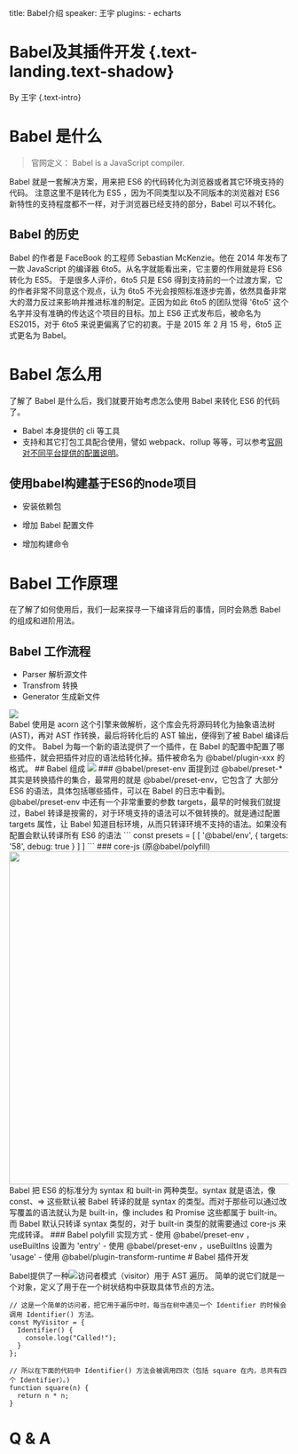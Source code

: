 title: Babel介绍
speaker: 王宇
plugins:
    - echarts

<slide class="bg-black-blue aligncenter" image="/img/babel.png .dark">

# Babel及其插件开发 {.text-landing.text-shadow}

By 王宇 {.text-intro}


<slide class="bg-black-blue aligncenter" image="/img/babel.png .dark">

# Babel 是什么
> 官网定义： Babel is a JavaScript compiler.

Babel 就是一套解决方案，用来把 ES6 的代码转化为浏览器或者其它环境支持的代码。
注意这里不是转化为 ES5 ，因为不同类型以及不同版本的浏览器对 ES6 新特性的支持程度都不一样，对于浏览器已经支持的部分，Babel 可以不转化。


<slide class="bg-black-blue aligncenter" image="/img/babel.png .dark">

## Babel 的历史
Babel 的作者是 FaceBook 的工程师 Sebastian McKenzie。他在 2014 年发布了一款 JavaScript 的编译器 6to5。从名字就能看出来，它主要的作用就是将 ES6 转化为 ES5。
于是很多人评价，6to5 只是 ES6 得到支持前的一个过渡方案，它的作者非常不同意这个观点，认为 6to5 不光会按照标准逐步完善，依然具备非常大的潜力反过来影响并推进标准的制定。正因为如此 6to5 的团队觉得 '6to5' 这个名字并没有准确的传达这个项目的目标。加上 ES6 正式发布后，被命名为 ES2015，对于 6to5 来说更偏离了它的初衷。于是 2015 年 2 月 15 号，6to5 正式更名为 Babel。


<slide class="bg-black-blue aligncenter" image="/img/babel.png .dark">

# Babel 怎么用

了解了 Babel 是什么后，我们就要开始考虑怎么使用 Babel 来转化 ES6 的代码了。
- Babel 本身提供的 cli 等工具
- 支持和其它打包工具配合使用，譬如 webpack、rollup 等等，可以参考[官网对不同平台提供的配置说明](https://link.zhihu.com/?target=https%3A//babeljs.io/setup.html)。


<slide class="bg-black-blue aligncenter" image="/img/babel.png .dark">

## 使用babel构建基于ES6的node项目

- 安装依赖包

- 增加 Babel 配置文件

- 增加构建命令


<slide class="bg-black-blue aligncenter" image="/img/babel.png .dark">

# Babel 工作原理

在了解了如何使用后，我们一起来探寻一下编译背后的事情，同时会熟悉 Babel 的组成和进阶用法。


<slide class="bg-black-blue aligncenter" image="/img/babel.png .dark">

## Babel 工作流程

- Parser 解析源文件
- Transfrom 转换
- Generator 生成新文件

<slide class="bg-black-blue aligncenter" image="/img/babel.png .dark">
<div><img src="/img/babel-principle.jpg"></div>
Babel 使用是 acorn 这个引擎来做解析，这个库会先将源码转化为抽象语法树 (AST)，再对 AST 作转换，最后将转化后的 AST 输出，便得到了被 Babel 编译后的文件。
Babel 为每一个新的语法提供了一个插件，在 Babel 的配置中配置了哪些插件，就会把插件对应的语法给转化掉。插件被命名为 @babel/plugin-xxx 的格式。


<slide class="bg-black-blue aligncenter" image="/img/babel.png .dark">
## Babel 组成
<img src="/img/babel-composition.jpg">

<slide class="bg-black-blue aligncenter" image="/img/babel.png .dark">
### @babel/preset-env
面提到过 @babel/preset-* 其实是转换插件的集合，最常用的就是 @babel/preset-env，它包含了 大部分 ES6 的语法，具体包括哪些插件，可以在 Babel 的日志中看到。
@babel/preset-env 中还有一个非常重要的参数 targets，最早的时候我们就提过，Babel 转译是按需的，对于环境支持的语法可以不做转换的。就是通过配置 targets 属性，让 Babel 知道目标环境，从而只转译环境不支持的语法。如果没有配置会默认转译所有 ES6 的语法
```
const presets = [
  [
    '@babel/env',
    {
      targets: '58',
      debug: true
    }
  ]
]
```

<slide class="bg-black-blue aligncenter" image="/img/babel.png .dark">
### core-js (原@babel/polyfill)
<div><img src="/img/syntax-build-in.jpg" style="width: 600px;"></div>
 Babel 把 ES6 的标准分为 syntax 和 built-in 两种类型。syntax 就是语法，像 const、=> 这些默认被 Babel 转译的就是 syntax 的类型。而对于那些可以通过改写覆盖的语法就认为是 built-in，像 includes 和 Promise 这些都属于 built-in。而 Babel 默认只转译 syntax 类型的，对于 built-in 类型的就需要通过  core-js 来完成转译。

<slide class="bg-black-blue aligncenter" image="/img/babel.png .dark">
### Babel polyfill 实现方式
- 使用 @babel/preset-env ，useBuiltIns 设置为 'entry'
- 使用 @babel/preset-env ，useBuiltIns 设置为 'usage'
- 使用 @babel/plugin-transform-runtime


<slide class="bg-black-blue aligncenter" image="/img/babel.png .dark">
# Babel 插件开发

Babel提供了一种![访问者模式（visitor）](https://en.wikipedia.org/wiki/Visitor_pattern)用于 AST 遍历。 简单的说它们就是一个对象，定义了用于在一个树状结构中获取具体节点的方法。
```
// 这是一个简单的访问者，把它用于遍历中时，每当在树中遇见一个 Identifier 的时候会调用 Identifier() 方法。
const MyVisitor = {
  Identifier() {
    console.log("Called!");
  }
};

// 所以在下面的代码中 Identifier() 方法会被调用四次（包括 square 在内，总共有四个 Identifier）。)
function square(n) {
  return n * n;
}
```

<slide class="bg-black-blue aligncenter" image="/img/babel.png .dark">

# Q & A
